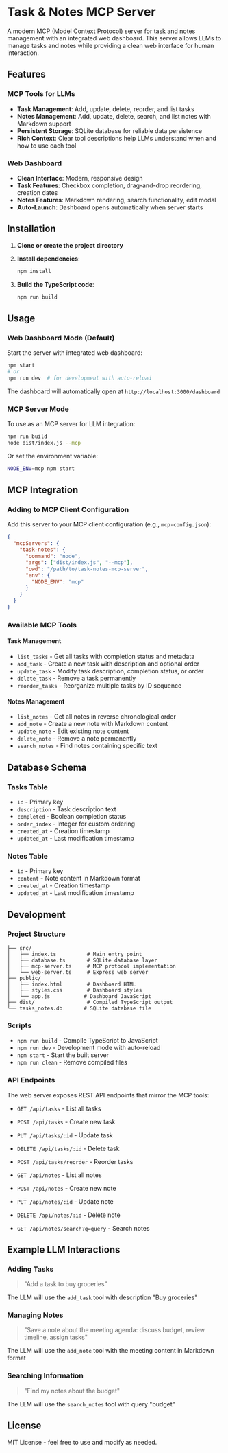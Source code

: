 # Task & Notes MCP Server

A modern MCP (Model Context Protocol) server for task and notes management with an integrated web dashboard. This server allows LLMs to manage tasks and notes while providing a clean web interface for human interaction.

## Features

### MCP Tools for LLMs
- **Task Management**: Add, update, delete, reorder, and list tasks
- **Notes Management**: Add, update, delete, search, and list notes with Markdown support
- **Persistent Storage**: SQLite database for reliable data persistence
- **Rich Context**: Clear tool descriptions help LLMs understand when and how to use each tool

### Web Dashboard
- **Clean Interface**: Modern, responsive design
- **Task Features**: Checkbox completion, drag-and-drop reordering, creation dates
- **Notes Features**: Markdown rendering, search functionality, edit modal
- **Auto-Launch**: Dashboard opens automatically when server starts

## Installation

1. **Clone or create the project directory**
2. **Install dependencies**:
   ```bash
   npm install
   ```

3. **Build the TypeScript code**:
   ```bash
   npm run build
   ```

## Usage

### Web Dashboard Mode (Default)
Start the server with integrated web dashboard:
```bash
npm start
# or
npm run dev  # for development with auto-reload
```

The dashboard will automatically open at `http://localhost:3000/dashboard`

### MCP Server Mode
To use as an MCP server for LLM integration:
```bash
npm run build
node dist/index.js --mcp
```

Or set the environment variable:
```bash
NODE_ENV=mcp npm start
```

## MCP Integration

### Adding to MCP Client Configuration

Add this server to your MCP client configuration (e.g., `mcp-config.json`):

```json
{
  "mcpServers": {
    "task-notes": {
      "command": "node",
      "args": ["dist/index.js", "--mcp"],
      "cwd": "/path/to/task-notes-mcp-server",
      "env": {
        "NODE_ENV": "mcp"
      }
    }
  }
}
```

### Available MCP Tools

#### Task Management
- `list_tasks` - Get all tasks with completion status and metadata
- `add_task` - Create a new task with description and optional order
- `update_task` - Modify task description, completion status, or order
- `delete_task` - Remove a task permanently
- `reorder_tasks` - Reorganize multiple tasks by ID sequence

#### Notes Management
- `list_notes` - Get all notes in reverse chronological order
- `add_note` - Create a new note with Markdown content
- `update_note` - Edit existing note content
- `delete_note` - Remove a note permanently
- `search_notes` - Find notes containing specific text

## Database Schema

### Tasks Table
- `id` - Primary key
- `description` - Task description text
- `completed` - Boolean completion status
- `order_index` - Integer for custom ordering
- `created_at` - Creation timestamp
- `updated_at` - Last modification timestamp

### Notes Table
- `id` - Primary key
- `content` - Note content in Markdown format
- `created_at` - Creation timestamp
- `updated_at` - Last modification timestamp

## Development

### Project Structure
```
├── src/
│   ├── index.ts          # Main entry point
│   ├── database.ts       # SQLite database layer
│   ├── mcp-server.ts     # MCP protocol implementation
│   └── web-server.ts     # Express web server
├── public/
│   ├── index.html        # Dashboard HTML
│   ├── styles.css        # Dashboard styles
│   └── app.js           # Dashboard JavaScript
├── dist/                 # Compiled TypeScript output
└── tasks_notes.db       # SQLite database file
```

### Scripts
- `npm run build` - Compile TypeScript to JavaScript
- `npm run dev` - Development mode with auto-reload
- `npm start` - Start the built server
- `npm run clean` - Remove compiled files

### API Endpoints
The web server exposes REST API endpoints that mirror the MCP tools:

- `GET /api/tasks` - List all tasks
- `POST /api/tasks` - Create new task
- `PUT /api/tasks/:id` - Update task
- `DELETE /api/tasks/:id` - Delete task
- `POST /api/tasks/reorder` - Reorder tasks

- `GET /api/notes` - List all notes
- `POST /api/notes` - Create new note
- `PUT /api/notes/:id` - Update note
- `DELETE /api/notes/:id` - Delete note
- `GET /api/notes/search?q=query` - Search notes

## Example LLM Interactions

### Adding Tasks
> "Add a task to buy groceries"

The LLM will use the `add_task` tool with description "Buy groceries"

### Managing Notes
> "Save a note about the meeting agenda: discuss budget, review timeline, assign tasks"

The LLM will use the `add_note` tool with the meeting content in Markdown format

### Searching Information
> "Find my notes about the budget"

The LLM will use the `search_notes` tool with query "budget"

## License

MIT License - feel free to use and modify as needed.
